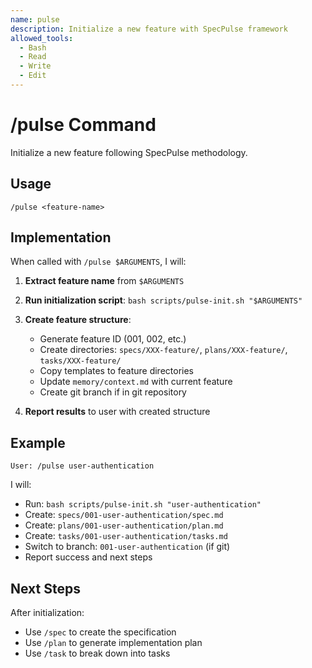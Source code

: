 ```yaml
---
name: pulse
description: Initialize a new feature with SpecPulse framework
allowed_tools:
  - Bash
  - Read
  - Write
  - Edit
---
```


# /pulse Command

Initialize a new feature following SpecPulse methodology.

## Usage
```
/pulse <feature-name>
```

## Implementation

When called with `/pulse $ARGUMENTS`, I will:

1. **Extract feature name** from `$ARGUMENTS`
2. **Run initialization script**: `bash scripts/pulse-init.sh "$ARGUMENTS"`
3. **Create feature structure**:
   - Generate feature ID (001, 002, etc.)
   - Create directories: `specs/XXX-feature/`, `plans/XXX-feature/`, `tasks/XXX-feature/`
   - Copy templates to feature directories
   - Update `memory/context.md` with current feature
   - Create git branch if in git repository

4. **Report results** to user with created structure

## Example
```
User: /pulse user-authentication
```

I will:
- Run: `bash scripts/pulse-init.sh "user-authentication"`
- Create: `specs/001-user-authentication/spec.md`
- Create: `plans/001-user-authentication/plan.md`  
- Create: `tasks/001-user-authentication/tasks.md`
- Switch to branch: `001-user-authentication` (if git)
- Report success and next steps

## Next Steps
After initialization:
- Use `/spec` to create the specification
- Use `/plan` to generate implementation plan
- Use `/task` to break down into tasks